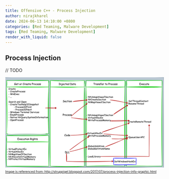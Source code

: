 ```yaml
---
title: Offensive C++ - Process Injection
author: nirajkharel
date: 2024-06-13 14:10:00 +0800
categories: [Red Teaming, Malware Development]
tags: [Red Teaming, Malware Development]
render_with_liquid: false
---
```



## Process Injection

// TODO

<img alt="" class="bf jp jq dj" loading="lazy" role="presentation" src="https://raw.githubusercontent.com/nirajkharel/nirajkharel.github.io/master/assets/img/images/proc-injection-1.png">
<font size="1"> <u>Image is referenced from: http://struppigel.blogspot.com/2017/07/process-injection-info-graphic.html<u></font>